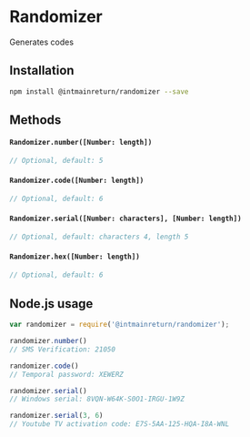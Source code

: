 # Randomizer
Generates codes


## Installation
```sh
npm install @intmainreturn/randomizer --save
```


## Methods

#### `Randomizer.number([Number: length])`
```js
// Optional, default: 5
```

#### `Randomizer.code([Number: length])`
```js
// Optional, default: 6
```
#### `Randomizer.serial([Number: characters], [Number: length])`
```js
// Optional, default: characters 4, length 5
```

#### `Randomizer.hex([Number: length])`
```js
// Optional, default: 6
```


## Node.js usage
```js
var randomizer = require('@intmainreturn/randomizer');

randomizer.number()
// SMS Verification: 21050

randomizer.code()
// Temporal password: XEWERZ

randomizer.serial()
// Windows serial: 8VQN-W64K-S0O1-IRGU-1W9Z

randomizer.serial(3, 6)
// Youtube TV activation code: E7S-5AA-125-HQA-I8A-WNL
```